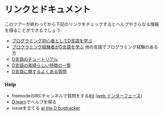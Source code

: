 # リンクとドキュメント

このツアーが終わってから下記のリンクをチェックするとヘルプやさらなる情報を得ることができるでしょう:

* [プログラミング初心者としてD言語を学ぶ](http://ddili.org/ders/d.en/index.html)
* [プログラミング経験者がD言語を学ぶ](http://wiki.dlang.org/Coming_From) 他の言語でプログラミング経験のある方
* [D言語のチュートリアル](https://wiki.dlang.org/Tutorials)
* [D言語の素晴らしい特徴の一覧](http://dlang.org/overview.html)
* [D言語に関するよくある質問](http://dlang.org/faq.html)

### Help

* freenodeのIRCチャンネルで質問をする[#d](irc://irc.freenode.net/d) ([web インターフェース](https://kiwiirc.com/client/irc.freenode.net/d))
* [D.learn](http://forum.dlang.org/group/learn)でヘルプを得る
* issueを立てる [at the D bugtracker](https://issues.dlang.org)
